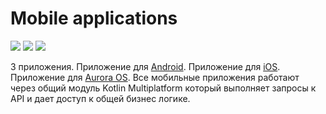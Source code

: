Mobile applications
===

<p class="icons-main">
    <img src="/km-shop/images/ic_android.png">
    <img src="/km-shop/images/ic_apple.png">
    <img src="/km-shop/images/ic_aurora.png">
</p>

3 приложения. 
Приложение для [Android](https://www.android.com/). 
Приложение для [iOS](https://www.apple.com/ios/ios-16/). 
Приложение для [Aurora OS](https://auroraos.ru/).
Все мобильные приложения работают через общий модуль Kotlin Multiplatform который выполняет запросы к API и дает доступ к общей бизнес логике.